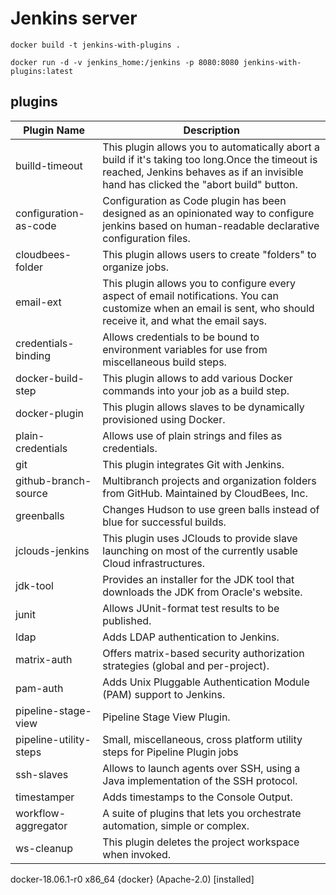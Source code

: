 # Jenkins server

```console
docker build -t jenkins-with-plugins .
```

```console
docker run -d -v jenkins_home:/jenkins -p 8080:8080 jenkins-with-plugins:latest
```

## plugins

| Plugin Name | Description |
|-------------|-------------|
|builld-timeout         | This plugin allows you to automatically abort a build if it's taking too long.Once the timeout is reached, Jenkins behaves as if an invisible hand has clicked the "abort build" button. |
|configuration-as-code  | Configuration as Code plugin has been designed as an  opinionated  way to configure jenkins based on human-readable declarative configuration files. |
|cloudbees-folder       | This plugin allows users to create "folders" to organize jobs. |
|email-ext              | This plugin allows you to configure every aspect of email notifications. You can customize when an email is sent, who should receive it, and what the email says. |
|credentials-binding    | Allows credentials to be bound to environment variables for use from miscellaneous build steps. |
|docker-build-step      | This plugin allows to add various Docker commands into your job as a build step. |
|docker-plugin          | This plugin allows slaves to be dynamically provisioned using Docker. |
|plain-credentials      | Allows use of plain strings and files as credentials. |
|git                    | This plugin integrates Git with Jenkins. |
|github-branch-source   | Multibranch projects and organization folders from GitHub. Maintained by CloudBees, Inc. |
|greenballs             | Changes Hudson to use green balls instead of blue for successful builds. |
|jclouds-jenkins        | This plugin uses JClouds to provide slave launching on most of the currently usable Cloud infrastructures. |
|jdk-tool               | Provides an installer for the JDK tool that downloads the JDK from Oracle's website. |
|junit                  | Allows JUnit-format test results to be published. |
|ldap                   | Adds LDAP authentication to Jenkins. |
|matrix-auth            | Offers matrix-based security authorization strategies (global and per-project). |
|pam-auth               | Adds Unix Pluggable Authentication Module (PAM) support to Jenkins. |
|pipeline-stage-view    | Pipeline Stage View Plugin. |
|pipeline-utility-steps | Small, miscellaneous, cross platform utility steps for Pipeline Plugin jobs |
|ssh-slaves             | Allows to launch agents over SSH, using a Java implementation of the SSH protocol. |
|timestamper            | Adds timestamps to the Console Output. |
|workflow-aggregator    | A suite of plugins that lets you orchestrate automation, simple or complex. |
|ws-cleanup             | This plugin deletes the project workspace when invoked. |



docker-18.06.1-r0 x86_64 {docker} (Apache-2.0) [installed]


